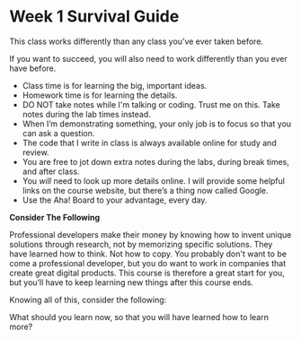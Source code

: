 # Week 1 Survival Guide

This class works differently than any class you’ve ever taken before.

If you want to succeed, you will also need to work differently than you ever have before.

* Class time is for learning the big, important ideas. 
* Homework time is for learning the details. 
* DO NOT take notes while I'm talking or coding.  Trust me on this.  Take notes during the lab times instead.
* When I’m demonstrating something, your only job is to focus so that you can ask a question.
* The code that I write in class is always available online for study and review.
* You are free to jot down extra notes during the labs, during break times, and after class.
* You *will* need to look up more details online. I will provide some helpful links on the course website, but there’s a thing now called Google.
* Use the Aha! Board to your advantage, every day.


**Consider The Following**

Professional developers make their money by knowing how to invent unique solutions through research, not by memorizing specific solutions.
They have learned how to think. Not how to copy.
You probably don't want to be come a professional developer, but you do want to work in companies that create great digital products.
This course is therefore a great start for you, but you’ll have to keep learning new things after this course ends.

Knowing all of this, consider the following:

What should you learn now, so that you will have learned how to learn more?

